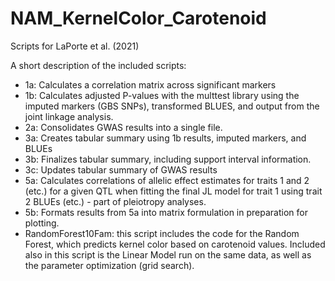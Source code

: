 # NAM_KernelColor_Carotenoid
Scripts for LaPorte et al. (2021)

A short description of the included scripts:
- 1a: Calculates a correlation matrix across significant markers
- 1b: Calculates adjusted P-values with the multtest library using the imputed markers (GBS SNPs), transformed BLUES, and output from the joint linkage analysis.
- 2a: Consolidates GWAS results into a single file.
- 3a: Creates tabular summary using 1b results, imputed markers, and BLUEs
- 3b: Finalizes tabular summary, including support interval information.
- 3c: Updates tabular summary of GWAS results
- 5a: Calculates correlations of allelic effect estimates for traits 1 and 2 (etc.) for a given QTL when fitting the final JL model for trait 1 using trait 2 BLUEs (etc.) - part of pleiotropy analyses.
- 5b: Formats results from 5a into matrix formulation in preparation for plotting.
- RandomForest10Fam: this script includes the code for the Random Forest, which predicts kernel color based on carotenoid values. Included also in this script is the Linear Model run on the same data, as well as the parameter optimization (grid search).
